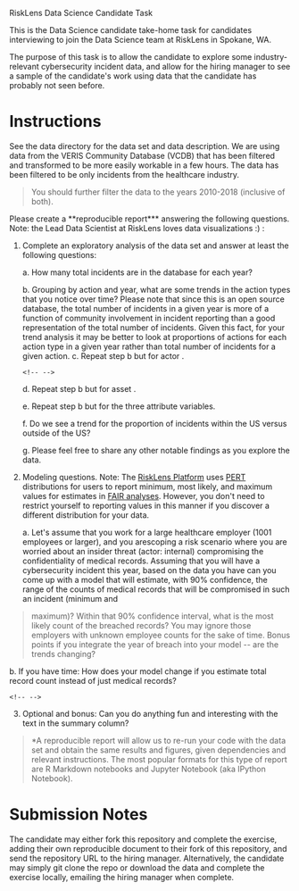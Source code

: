 RiskLens Data Science Candidate Task

This is the Data Science candidate take-home task for candidates
interviewing to join the Data Science team at RiskLens in Spokane, WA.

The purpose of this task is to allow the candidate to explore some
industry-relevant cybersecurity incident data, and allow for the hiring
manager to see a sample of the candidate\'s work using data that the
candidate has probably not seen before.

# Instructions

See the data directory for the data set and data description. We are
using data from the VERIS Community Database (VCDB) that has been
filtered and transformed to be more easily workable in a few hours. The
data has been filtered to be only incidents from the healthcare
industry.

> You should further filter the data to the years 2010-2018 (inclusive
> of both).

Please create a \*\*reproducible report\*\*\* answering the following
questions. Note: the Lead Data Scientist at RiskLens loves data
visualizations :) :

1.  Complete an exploratory analysis of the data set and answer at least
    the following questions:

    a.  How many total incidents are in the database for each year?

    b.  Grouping by action and year, what are some trends in the action
        types that you notice over time? Please note that since this is
        an open source database, the total number of incidents in a
        given year is more of a function of community involvement in
        incident reporting than a good representation of the total
        number of incidents. Given this fact, for your trend analysis it
        may be better to look at proportions of actions for each action
        type in a given year rather than total number of incidents for a
        given action. c. Repeat step b but for actor .

    ```{=html}
    <!-- -->
    ```
    d.  Repeat step b but for asset .

    e.  Repeat step b but for the three attribute variables.

    f.  Do we see a trend for the proportion of incidents within the US
        versus outside of the US?

    g.  Please feel free to share any other notable findings as you
        explore the data.

2.  Modeling questions. Note: The [RiskLens
    Platform](https://www.risklens.com/platform) uses
    [PERT](https://www.statisticshowto.datasciencecentral.com/pert-distribution/)
    distributions for users to report minimum, most likely, and maximum
    values for estimates in [FAIR
    analyses](https://www.risklens.com/what-is-fair). However, you
    don\'t need to restrict yourself to reporting values in this manner
    if you discover a different distribution for your data.

    a.  Let\'s assume that you work for a large healthcare employer
        (1001 employees or larger), and you arescoping a risk scenario
        where you are worried about an insider threat (actor: internal)
        compromising the confidentiality of medical records. Assuming
        that you will have a cybersecurity incident this year, based on
        the data you have can you come up with a model that will
        estimate, with 90% confidence, the range of the counts of
        medical records that will be compromised in such an incident
        (minimum and

> maximum)? Within that 90% confidence interval, what is the most likely
> count of the breached records? You may ignore those employers with
> unknown employee counts for the sake of time. Bonus points if you
> integrate the year of breach into your model \-- are the trends
> changing?

b.  If you have time: How does your model change if you estimate total
    record count instead of just medical records?

```{=html}
<!-- -->
```
3.  Optional and bonus: Can you do anything fun and interesting with the
    text in the summary column?

> \*A reproducible report will allow us to re-run your code with the
> data set and obtain the same results and figures, given dependencies
> and relevant instructions. The most popular formats for this type of
> report are R Markdown notebooks and Jupyter Notebook (aka IPython
> Notebook).

# Submission Notes

The candidate may either fork this repository and complete the exercise,
adding their own reproducible document to their fork of this repository,
and send the repository URL to the hiring manager. Alternatively, the
candidate may simply git clone the repo or download the data and
complete the exercise locally, emailing the hiring manager when
complete.
